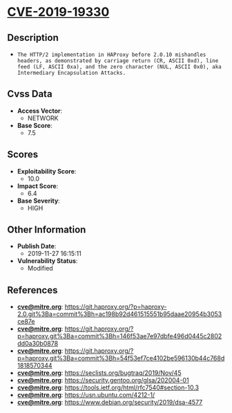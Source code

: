 
# [CVE-2019-19330](https://git.haproxy.org/?p=haproxy-2.0.git%3Ba=commit%3Bh=ac198b92d461515551b95daae20954b3053ce87e)

## Description

- `The HTTP/2 implementation in HAProxy before 2.0.10 mishandles headers, as demonstrated by carriage return (CR, ASCII 0xd), line feed (LF, ASCII 0xa), and the zero character (NUL, ASCII 0x0), aka Intermediary Encapsulation Attacks.`

## Cvss Data

- **Access Vector**:
  - NETWORK
- **Base Score**:
  - 7.5

## Scores

- **Exploitability Score**:
  - 10.0
- **Impact Score**:
  - 6.4
- **Base Severity**:
  - HIGH

## Other Information

- **Publish Date**:
  - 2019-11-27 16:15:11
- **Vulnerability Status**:
  - Modified

## References

- **cve@mitre.org**: https://git.haproxy.org/?p=haproxy-2.0.git%3Ba=commit%3Bh=ac198b92d461515551b95daae20954b3053ce87e
- **cve@mitre.org**: https://git.haproxy.org/?p=haproxy.git%3Ba=commit%3Bh=146f53ae7e97dbfe496d0445c2802dd0a30b0878
- **cve@mitre.org**: https://git.haproxy.org/?p=haproxy.git%3Ba=commit%3Bh=54f53ef7ce4102be596130b44c768d1818570344
- **cve@mitre.org**: https://seclists.org/bugtraq/2019/Nov/45
- **cve@mitre.org**: https://security.gentoo.org/glsa/202004-01
- **cve@mitre.org**: https://tools.ietf.org/html/rfc7540#section-10.3
- **cve@mitre.org**: https://usn.ubuntu.com/4212-1/
- **cve@mitre.org**: https://www.debian.org/security/2019/dsa-4577
